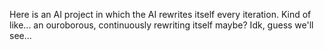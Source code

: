 Here is an AI project in which the AI rewrites itself every iteration. Kind of like... an ouroborous, continuously rewriting itself maybe? Idk, guess we'll see...
